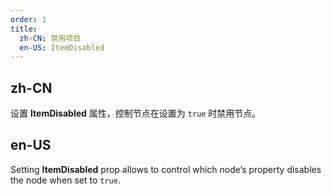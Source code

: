 ```yaml
---
order: 1
title:
  zh-CN: 禁用项目
  en-US: ItemDisabled
---
```


## zh-CN

设置 **ItemDisabled** 属性，控制节点在设置为 `true` 时禁用节点。

## en-US

Setting **ItemDisabled** prop allows to control which node’s property disables the node when set to `true`.